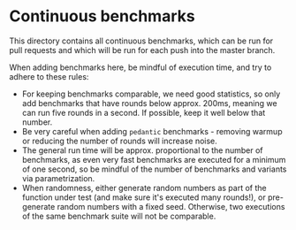 # Continuous benchmarks

This directory contains all continuous benchmarks, which can be run for pull requests and which will be run for each push into the master branch.

When adding benchmarks here, be mindful of execution time, and try to adhere to these rules:

- For keeping benchmarks comparable, we need good statistics, so only add benchmarks that have rounds below approx. 200ms, meaning we can run five rounds in a second. If possible, keep it well below that number.
- Be very careful when adding `pedantic` benchmarks - removing warmup or reducing the number of rounds will increase noise.
- The general run time will be approx. proportional to the number of benchmarks, as even very fast benchmarks are executed for a minimum of one second, so be mindful of the number of benchmarks and variants via parametrization.
- When randomness, either generate random numbers as part of the function under test (and make sure it's executed many rounds!), or pre-generate random numbers with a fixed seed. Otherwise, two executions of the same benchmark suite will not be comparable.
